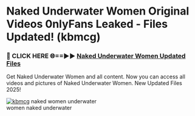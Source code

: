 # Naked Underwater Women Original Videos 0nlyFans Leaked - Files Updated! (kbmcg)

<h3>🔴 CLICK HERE 🌐==►► <a href="https://tinyurl.com/up5wt9bj" rel="nofollow">Naked Underwater Women Updated Files</a></h3>

Get Naked Underwater Women and all content. Now you can access all videos and pictures of Naked Underwater Women. New Updated Files 2025!

[![kbmcg](https://i.imgur.com/ABiUzMV.gif)](https://tinyurl.com/up5wt9bj)
naked women underwater<br>
women naked underwater